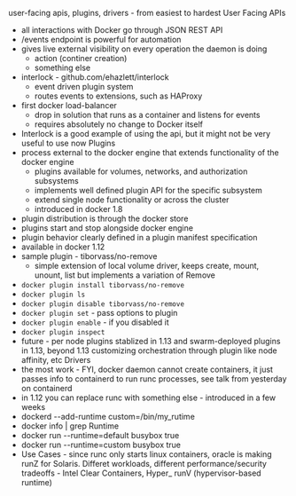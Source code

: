user-facing apis, plugins, drivers - from easiest to hardest
User Facing APIs
* all interactions with Docker go through JSON REST API
* /events endpoint is powerful for automation
* gives live external visibility on every operation the daemon is doing
  * action (continer creation)
  * something else
* interlock - github.com/ehazlett/interlock
  * event driven plugin system
  * routes events to extensions, such as HAProxy
* first docker load-balancer
  * drop in solution that runs as a container and listens for events
  * requires absolutely no change to Docker itself
* Interlock is a good example of using the api, but it might not be very useful to use now
Plugins
* process external to the docker engine that extends functionality of the docker engine
  * plugins available for volumes, networks, and authorization subsystems
  * implements well defined plugin API for the specific subsystem
  * extend single node functionality or across the cluster
  * introduced in docker 1.8
* plugin distribution is through the docker store
* plugins start and stop alongside docker engine
* plugin behavior clearly defined in a plugin manifest specification
* available in docker 1.12
* sample plugin - tiborvass/no-remove
  * simple extension of local volume driver, keeps create, mount, unount, list but implements a variation of Remove
* `docker plugin install tiborvass/no-remove`
* `docker plugin ls`
* `docker plugin disable tiborvass/no-remove`
* `docker plugin set` - pass options to plugin
* `docker plugin enable` - if you disabled it
* `docker plugin inspect`
* future - per node plugins stablized in 1.13 and swarm-deployed plugins in 1.13, beyond 1.13 customizing orchestration through plugin like node affinity, etc
Drivers
* the most work - FYI, docker daemon cannot create containers, it just passes info to containerd to run runc processes, see talk from yesterday on containerd
* in 1.12 you can replace runc with something else - introduced in a few weeks
* dockerd --add-runtime custom=/bin/my_rutime
* docker info | grep Runtime
* docker run --runtime=default busybox true
* docker run --runtime=custom busybox true
* Use Cases - since runc only starts linux containers, oracle is making runZ for Solaris.  Differet workloads, different performance/security tradeoffs - Intel Clear Containers, Hyper_ runV (hypervisor-based runtime)
